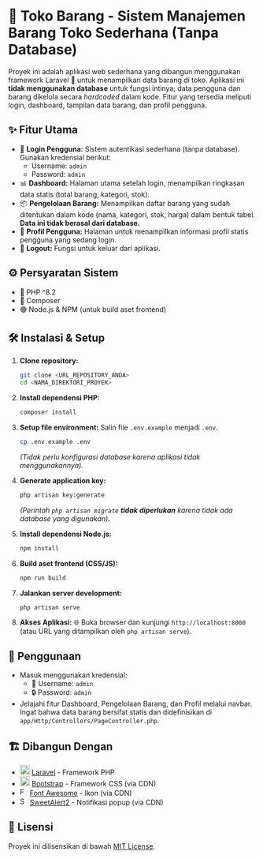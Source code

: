 # 🛒 Toko Barang - Sistem Manajemen Barang Toko Sederhana (Tanpa Database)

Proyek ini adalah aplikasi web sederhana yang dibangun menggunakan framework Laravel 🚀 untuk menampilkan data barang di toko. Aplikasi ini **tidak menggunakan database** untuk fungsi intinya; data pengguna dan barang dikelola secara *hardcoded* dalam kode. Fitur yang tersedia meliputi login, dashboard, tampilan data barang, dan profil pengguna.

## ✨ Fitur Utama

* 🔑 **Login Pengguna:** Sistem autentikasi sederhana (tanpa database). Gunakan kredensial berikut:
    * Username: `admin`
    * Password: `admin`
* 📊 **Dashboard:** Halaman utama setelah login, menampilkan ringkasan data statis (total barang, kategori, stok).
* 📦 **Pengelolaan Barang:** Menampilkan daftar barang yang sudah ditentukan dalam kode (nama, kategori, stok, harga) dalam bentuk tabel. **Data ini tidak berasal dari database.**
* 👤 **Profil Pengguna:** Halaman untuk menampilkan informasi profil statis pengguna yang sedang login.
* 🚪 **Logout:** Fungsi untuk keluar dari aplikasi.

## ⚙️ Persyaratan Sistem

* 🐘 PHP ^8.2
* 🎼 Composer
* 🟢 Node.js & NPM (untuk build aset frontend)

## 🛠️ Instalasi & Setup

1.  **Clone repository:**
    ```bash
    git clone <URL_REPOSITORY_ANDA>
    cd <NAMA_DIREKTORI_PROYEK>
    ```

2.  **Install dependensi PHP:**
    ```bash
    composer install
    ```

3.  **Setup file environment:**
    Salin file `.env.example` menjadi `.env`.
    ```bash
    cp .env.example .env
    ```
    *(Tidak perlu konfigurasi database karena aplikasi tidak menggunakannya).*

4.  **Generate application key:**
    ```bash
    php artisan key:generate
    ```
    *(Perintah `php artisan migrate` **tidak diperlukan** karena tidak ada database yang digunakan).*

5.  **Install dependensi Node.js:**
    ```bash
    npm install
    ```

6.  **Build aset frontend (CSS/JS):**
    ```bash
    npm run build
    ```

7.  **Jalankan server development:**
    ```bash
    php artisan serve
    ```

8.  **Akses Aplikasi:**
    🌐 Buka browser dan kunjungi `http://localhost:8000` (atau URL yang ditampilkan oleh `php artisan serve`).

## 🚀 Penggunaan

* Masuk menggunakan kredensial:
    * 👤 Username: `admin`
    * 🔒 Password: `admin`
* Jelajahi fitur Dashboard, Pengelolaan Barang, dan Profil melalui navbar. Ingat bahwa data barang bersifat statis dan didefinisikan di `app/Http/Controllers/PageController.php`.

## 🏗️ Dibangun Dengan

* <img src="https://raw.githubusercontent.com/laravel/art/master/logo-lockup/5%20SVG/2%20CMYK/1%20Full%20Color/laravel-logolockup-cmyk-red.svg" width="20" alt="Laravel Logo"> [Laravel](https://laravel.com/) - Framework PHP
* <img src="https://getbootstrap.com/docs/5.3/assets/brand/bootstrap-logo-shadow.png" width="20" alt="Bootstrap Logo"> [Bootstrap](https://getbootstrap.com/) - Framework CSS (via CDN)
* <img src="https://fontawesome.com/favicon.ico" width="16" alt="Font Awesome Logo"> [Font Awesome](https://fontawesome.com/) - Ikon (via CDN)
* <img src="https://sweetalert2.github.io/images/favicon.png" width="16" alt="SweetAlert2 Logo"> [SweetAlert2](https://sweetalert2.github.io/) - Notifikasi popup (via CDN)

## 📄 Lisensi

Proyek ini dilisensikan di bawah [MIT License](https://opensource.org/licenses/MIT).
